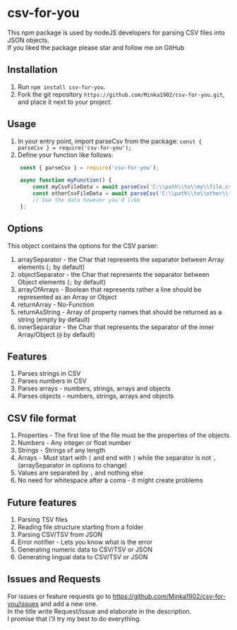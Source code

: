# csv-for-you
This npm package is used by nodeJS developers for parsing CSV files into JSON objects.</br>
If you liked the package please star and follow me on GitHub

## Installation
1) Run `npm install csv-for-you`.
2) Fork the git repository `https://github.com/Minka1902/csv-for-you.git`, and place it next to your project.

## Usage
1) In your entry point, import parseCsv from the package: `const { parseCsv } = require('csv-for-you');`
2) Define your function like follows:
```jsx
    const { parseCsv } = require('csv-for-you');

    async function myFunction() {
        const myCsvFileData = await parseCsv('C:\\path\\to\\my\\file.csv', { arraySeparator: ';', objectSeparator: '@', arrayOfArrays: true, returnArray: true, returnAsString: [] } );
        const otherCsvFileData = await parseCsv('C:\\path\\to\\other\\file.csv', { arraySeparator: '|', objectSeparator: ':', arrayOfArrays: false, returnArray: true, returnAsString: ['firstName', 'ID'] } );
        // Use the data however you'd like
    };
```

## Options
This object contains the options for the CSV parser:
1) arraySeparator - the Char that represents the separator between Array elements (`;` by default)
2) objectSeparator - the Char that represents the separator between Object elements (`;` by default)
3) arrayOfArrays - Boolean that represents rather a line should be represented as an Array or Object
4) returnArray - No-Function
5) returnAsString - Array of property names that should be returned as a string (empty by default)
6) innerSeparator - the Char that represents the separator of the inner Array/Object (`@` by default)

## Features
1) Parses strings in CSV
2) Parses numbers in CSV
3) Parses arrays - numbers, strings, arrays and objects
5) Parses objects - numbers, strings, arrays and objects

## CSV file format
1) Properties - The first line of the file must be the properties of the objects
2) Numbers - Any integer or float number
3) Strings - Strings of any length
4) Arrays - Must start with `[` and end with `]` while the separator is not `,`(arraySeparator in options to change)
5) Values are separated by `,` and nothing else
6) No need for whitespace after a coma - it might create problems

## Future features
1) Parsing TSV files
2) Reading file structure starting from a folder
3) Parsing CSV/TSV from JSON
4) Error notifier - Lets you know what is the error
5) Generating numeric data to CSV/TSV or JSON
6) Generating lingual data to CSV/TSV or JSON

## Issues and Requests
For issues or feature requests go to https://github.com/Minka1902/csv-for-you/issues and add a new one.</br>
In the title write Request/Issue and elaborate in the description.</br>
I promise that i'll try my best to do everything.
